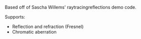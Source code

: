 Based off of Sascha Willems' raytracingreflections demo code.

Supports:
- Reflection and refraction (Fresnel)
- Chromatic aberration
